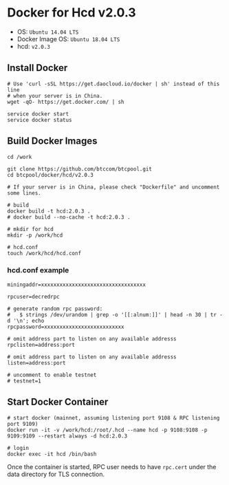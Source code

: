 Docker for Hcd v2.0.3
============================

* OS: `Ubuntu 14.04 LTS`
* Docker Image OS: `Ubuntu 18.04 LTS`
* hcd: `v2.0.3`

## Install Docker

```
# Use 'curl -sSL https://get.daocloud.io/docker | sh' instead of this line
# when your server is in China.
wget -qO- https://get.docker.com/ | sh

service docker start
service docker status
```

## Build Docker Images

```
cd /work

git clone https://github.com/btccom/btcpool.git
cd btcpool/docker/hcd/v2.0.3

# If your server is in China, please check "Dockerfile" and uncomment some lines.

# build
docker build -t hcd:2.0.3 .
# docker build --no-cache -t hcd:2.0.3 .

# mkdir for hcd
mkdir -p /work/hcd

# hcd.conf
touch /work/hcd/hcd.conf
```

### hcd.conf example

```
miningaddr=xxxxxxxxxxxxxxxxxxxxxxxxxxxxxxxxxx

rpcuser=decredrpc

# generate random rpc password:
#   $ strings /dev/urandom | grep -o '[[:alnum:]]' | head -n 30 | tr -d '\n'; echo
rpcpassword=xxxxxxxxxxxxxxxxxxxxxxxxxx

# omit address part to listen on any available addresss
rpclisten=address:port

# omit address part to listen on any available addresss
listen=address:port

# uncomment to enable testnet
# testnet=1
```

## Start Docker Container

```
# start docker (mainnet, assuming listening port 9108 & RPC listening port 9109)
docker run -it -v /work/hcd:/root/.hcd --name hcd -p 9108:9108 -p 9109:9109 --restart always -d hcd:2.0.3

# login
docker exec -it hcd /bin/bash
```

Once the container is started, RPC user needs to have `rpc.cert` under the data directory for TLS connection.
